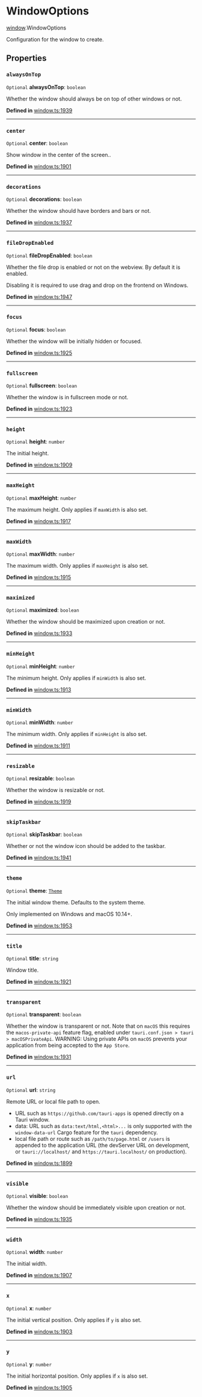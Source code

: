 # WindowOptions

[window](../modules/window.md).WindowOptions

Configuration for the window to create.

## Properties

### `alwaysOnTop`

 `Optional` **alwaysOnTop**: `boolean`

Whether the window should always be on top of other windows or not.

**Defined in** [window.ts:1939](https://github.com/tauri-apps/tauri/blob/e29997c5/tooling/api/src/window.ts#L1939)

___

### `center`

 `Optional` **center**: `boolean`

Show window in the center of the screen..

**Defined in** [window.ts:1901](https://github.com/tauri-apps/tauri/blob/e29997c5/tooling/api/src/window.ts#L1901)

___

### `decorations`

 `Optional` **decorations**: `boolean`

Whether the window should have borders and bars or not.

**Defined in** [window.ts:1937](https://github.com/tauri-apps/tauri/blob/e29997c5/tooling/api/src/window.ts#L1937)

___

### `fileDropEnabled`

 `Optional` **fileDropEnabled**: `boolean`

Whether the file drop is enabled or not on the webview. By default it is enabled.

Disabling it is required to use drag and drop on the frontend on Windows.

**Defined in** [window.ts:1947](https://github.com/tauri-apps/tauri/blob/e29997c5/tooling/api/src/window.ts#L1947)

___

### `focus`

 `Optional` **focus**: `boolean`

Whether the window will be initially hidden or focused.

**Defined in** [window.ts:1925](https://github.com/tauri-apps/tauri/blob/e29997c5/tooling/api/src/window.ts#L1925)

___

### `fullscreen`

 `Optional` **fullscreen**: `boolean`

Whether the window is in fullscreen mode or not.

**Defined in** [window.ts:1923](https://github.com/tauri-apps/tauri/blob/e29997c5/tooling/api/src/window.ts#L1923)

___

### `height`

 `Optional` **height**: `number`

The initial height.

**Defined in** [window.ts:1909](https://github.com/tauri-apps/tauri/blob/e29997c5/tooling/api/src/window.ts#L1909)

___

### `maxHeight`

 `Optional` **maxHeight**: `number`

The maximum height. Only applies if `maxWidth` is also set.

**Defined in** [window.ts:1917](https://github.com/tauri-apps/tauri/blob/e29997c5/tooling/api/src/window.ts#L1917)

___

### `maxWidth`

 `Optional` **maxWidth**: `number`

The maximum width. Only applies if `maxHeight` is also set.

**Defined in** [window.ts:1915](https://github.com/tauri-apps/tauri/blob/e29997c5/tooling/api/src/window.ts#L1915)

___

### `maximized`

 `Optional` **maximized**: `boolean`

Whether the window should be maximized upon creation or not.

**Defined in** [window.ts:1933](https://github.com/tauri-apps/tauri/blob/e29997c5/tooling/api/src/window.ts#L1933)

___

### `minHeight`

 `Optional` **minHeight**: `number`

The minimum height. Only applies if `minWidth` is also set.

**Defined in** [window.ts:1913](https://github.com/tauri-apps/tauri/blob/e29997c5/tooling/api/src/window.ts#L1913)

___

### `minWidth`

 `Optional` **minWidth**: `number`

The minimum width. Only applies if `minHeight` is also set.

**Defined in** [window.ts:1911](https://github.com/tauri-apps/tauri/blob/e29997c5/tooling/api/src/window.ts#L1911)

___

### `resizable`

 `Optional` **resizable**: `boolean`

Whether the window is resizable or not.

**Defined in** [window.ts:1919](https://github.com/tauri-apps/tauri/blob/e29997c5/tooling/api/src/window.ts#L1919)

___

### `skipTaskbar`

 `Optional` **skipTaskbar**: `boolean`

Whether or not the window icon should be added to the taskbar.

**Defined in** [window.ts:1941](https://github.com/tauri-apps/tauri/blob/e29997c5/tooling/api/src/window.ts#L1941)

___

### `theme`

 `Optional` **theme**: [`Theme`](../modules/window.md#theme)

The initial window theme. Defaults to the system theme.

Only implemented on Windows and macOS 10.14+.

**Defined in** [window.ts:1953](https://github.com/tauri-apps/tauri/blob/e29997c5/tooling/api/src/window.ts#L1953)

___

### `title`

 `Optional` **title**: `string`

Window title.

**Defined in** [window.ts:1921](https://github.com/tauri-apps/tauri/blob/e29997c5/tooling/api/src/window.ts#L1921)

___

### `transparent`

 `Optional` **transparent**: `boolean`

Whether the window is transparent or not.
Note that on `macOS` this requires the `macos-private-api` feature flag, enabled under `tauri.conf.json > tauri > macOSPrivateApi`.
WARNING: Using private APIs on `macOS` prevents your application from being accepted to the `App Store`.

**Defined in** [window.ts:1931](https://github.com/tauri-apps/tauri/blob/e29997c5/tooling/api/src/window.ts#L1931)

___

### `url`

 `Optional` **url**: `string`

Remote URL or local file path to open.

- URL such as `https://github.com/tauri-apps` is opened directly on a Tauri window.
- data: URL such as `data:text/html,<html>...` is only supported with the `window-data-url` Cargo feature for the `tauri` dependency.
- local file path or route such as `/path/to/page.html` or `/users` is appended to the application URL (the devServer URL on development, or `tauri://localhost/` and `https://tauri.localhost/` on production).

**Defined in** [window.ts:1899](https://github.com/tauri-apps/tauri/blob/e29997c5/tooling/api/src/window.ts#L1899)

___

### `visible`

 `Optional` **visible**: `boolean`

Whether the window should be immediately visible upon creation or not.

**Defined in** [window.ts:1935](https://github.com/tauri-apps/tauri/blob/e29997c5/tooling/api/src/window.ts#L1935)

___

### `width`

 `Optional` **width**: `number`

The initial width.

**Defined in** [window.ts:1907](https://github.com/tauri-apps/tauri/blob/e29997c5/tooling/api/src/window.ts#L1907)

___

### `x`

 `Optional` **x**: `number`

The initial vertical position. Only applies if `y` is also set.

**Defined in** [window.ts:1903](https://github.com/tauri-apps/tauri/blob/e29997c5/tooling/api/src/window.ts#L1903)

___

### `y`

 `Optional` **y**: `number`

The initial horizontal position. Only applies if `x` is also set.

**Defined in** [window.ts:1905](https://github.com/tauri-apps/tauri/blob/e29997c5/tooling/api/src/window.ts#L1905)
